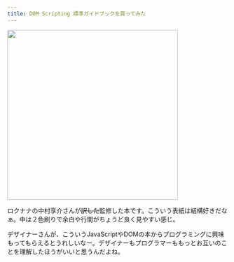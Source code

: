 ```yaml
---
title: DOM Scripting 標準ガイドブックを買ってみた
---
```

<a href="http://www.amazon.co.jp/gp/redirect.html%3FASIN=4839922373%26tag=ukstudio0c-22%26lcode=xm2%26cID=2025%26ccmID=165953%26location=/o/ASIN/4839922373%253FSubscriptionId=1N9AHEAQ2F6SVD97BE02" title="Click and drag this image to the post editor"><img src="http://ec1.images-amazon.com/images/I/41ER9SJujTL.jpg" width="389" /></a>

ロクナナの中村享介さんが<strike>訳した</strike>監修した本です。こういう表紙は結構好きだなぁ。中は２色刷りで余白や行間がちょうど良く見やすい感じ。

デザイナーさんが、こういうJavaScriptやDOMの本からプログラミングに興味もってもらえるとうれしいなー。デザイナーもプログラマーももっとお互いのことを理解したほうがいいと思うんだよね。
